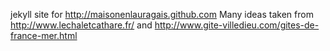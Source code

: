 jekyll site for http://maisonenlauragais.github.com
Many ideas taken from http://www.lechaletcathare.fr/ and http://www.gite-villedieu.com/gites-de-france-mer.html
